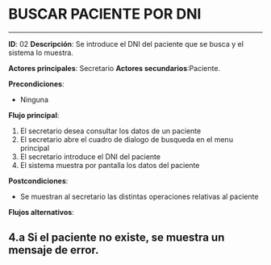 # BUSCAR PACIENTE POR DNI
---
**ID**: 02 **Descripción**: Se introduce el DNI del paciente que se busca y el sistema lo muestra.

**Actores principales**: Secretario **Actores secundarios**:Paciente.

**Precondiciones**:

   * Ninguna

**Flujo principal**:

 1. El secretario desea consultar los datos de un paciente
 2. El secretario abre el cuadro de dialogo de busqueda en el menu principal
 3. El secretario introduce el DNI del paciente
 4. El sistema muestra por pantalla los datos del paciente

**Postcondiciones**:

   * Se muestran al secretario las distintas operaciones relativas al paciente

**Flujos alternativos**:

 4.a Si el paciente no existe, se muestra un mensaje de error.
---

